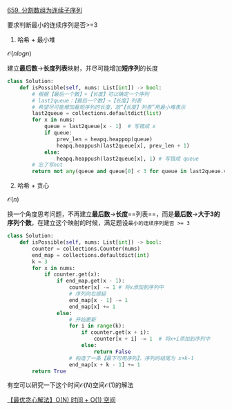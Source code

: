 [659. 分割数组为连续子序列](https://leetcode-cn.com/problems/split-array-into-consecutive-subsequences/)

要求判断最小的连续序列是否>=3

1. 哈希 + 最小堆

$\mathcal{O}(nlogn)$

建立**最后数**$\rightarrow$**长度列表**映射，并尽可能增加**短序列**的长度
```python
class Solution:
    def isPossible(self, nums: List[int]) -> bool:
        # 根据【最后一个数】+【长度】可以确定一个序列
        # last2queue：【最后一个数】→【长度】列表
        # 希望尽可能增加最短序列的长度，故“【长度】列表”用最小堆表示
        last2queue = collections.defaultdict(list)
        for x in nums:
            queue = last2queue[x - 1]  # 写错成 x 
            if queue:
                prev_len = heapq.heappop(queue)
                heapq.heappush(last2queue[x], prev_len + 1)
            else:
                heapq.heappush(last2queue[x], 1) # 写错成 queue
        # 忘了写not
        return not any(queue and queue[0] < 3 for queue in last2queue.values())

```
2. 哈希 + 贪心

$\mathcal{O}(n)$

换一个角度思考问题，不再建立**最后数**$\rightarrow$**长度**==列表==，而是**最后数**$\rightarrow$**大于3的序列个数**，在建立这个映射的时候，满足题设`最小的连续序列是否 >= 3`


```python
class Solution:
    def isPossible(self, nums: List[int]) -> bool:
        counter = collections.Counter(nums)
        end_map = collections.defaultdict(int)
        k = 3
        for x in nums:
            if counter.get(x):
                if end_map.get(x - 1):
                    counter[x] -= 1 # 将x添加到序列中
                    # 序列向右顺延
                    end_map[x - 1] -= 1
                    end_map[x] += 1
                else:
                    # 开始更新
                    for i in range(k):
                        if counter.get(x + i):
                            counter[x + i] -= 1  # 将x+i添加到序列中
                        else:
                            return False
                    # 构造了一条【最下可用序列】，序列的结尾为 x+k-1
                    end_map[x + k - 1] += 1  
        return True
```

有空可以研究一下这个时间$\mathcal{O}(N)$空间$\mathcal{O}(1)$的解法

[【最优贪心解法】O(N) 时间 + O(1) 空间](https://leetcode-cn.com/problems/split-array-into-consecutive-subsequences/solution/tan-xin-o1-kong-jian-fu-za-du-de-zui-you-jie-fa-by/)